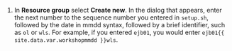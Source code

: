1. In **Resource group** select **Create new**.  In the dialog that appears, enter the next number to the sequence number you entered in `setup.sh`, followed by the date in mmdd syntax, followed by a brief identifier, such as `ol` or `wls`.  For example, if you entered `ejb01`, you would enter `ejb01{{ site.data.var.workshopmmdd }}wls`.
